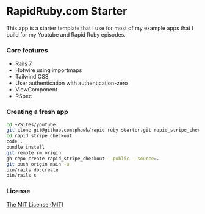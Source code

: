# RapidRuby.com Starter

This app is a starter template that I use for most of my example apps that I build for my Youtube and Rapid Ruby episodes.

### Core features

- Rails 7
- Hotwire using importmaps
- Tailwind CSS
- User authentication with authentication-zero
- ViewComponent
- RSpec

### Creating a fresh app

```sh
cd ~/Sites/youtube
git clone git@github.com:phawk/rapid-ruby-starter.git rapid_stripe_checkout
cd rapid_stripe_checkout
code .
bundle install
git remote rm origin
gh repo create rapid_stripe_checkout --public --source=.
git push origin main -u
bin/rails db:create
bin/rails s
```

### License

[The MIT License (MIT)](LICENSE.txt)
